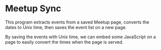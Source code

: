 # Meetup Sync
This program extracts events from a saved Meetup page, converts the dates to Unix time, then saves the event list on
a new page.

By saving the events with Unix time, we can embed some JavaScript on a page to easily convert the times when the page
is served.

